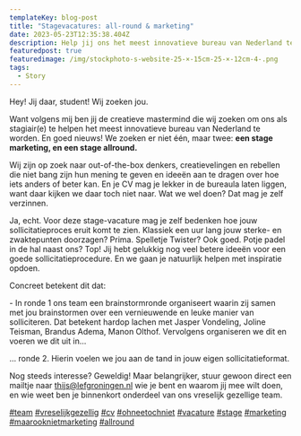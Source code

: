 ```yaml
---
templateKey: blog-post
title: "Stagevacatures: all-round & marketing"
date: 2023-05-23T12:35:38.404Z
description: Help jij ons het meest innovatieve bureau van Nederland te worden?
featuredpost: true
featuredimage: /img/stockphoto-s-website-25-×-15cm-25-×-12cm-4-.png
tags:
  - Story
---
```

Hey! Jij daar, student! Wij zoeken jou.

Want volgens mij ben jij de creatieve mastermind die wij zoeken om ons als stagiair(e) te helpen het meest innovatieve bureau van Nederland te worden. En goed nieuws! We zoeken er niet één, maar twee: **een stage marketing, en een stage allround.**

Wij zijn op zoek naar out-of-the-box denkers, creatievelingen en rebellen die niet bang zijn hun mening te geven en ideeën aan te dragen over hoe iets anders of beter kan. En je CV mag je lekker in de bureaula laten liggen, want daar kijken we daar toch niet naar. Wat we wel doen? Dat mag je zelf verzinnen.

Ja, echt. Voor deze stage-vacature mag je zelf bedenken hoe jouw sollicitatieproces eruit komt te zien. Klassiek een uur lang jouw sterke- en zwaktepunten doorzagen? Prima. Spelletje Twister? Ook goed. Potje padel in de hal naast ons? Top! Jij hebt gelukkig nog veel betere ideeën voor een goede sollicitatieprocedure. En we gaan je natuurlijk helpen met inspiratie opdoen.

Concreet betekent dit dat:

\- In ronde 1 ons team een brainstormronde organiseert waarin zij samen met jou brainstormen over een vernieuwende en leuke manier van solliciteren. Dat betekent hardop lachen met Jasper Vondeling, Joline Teisman, Brandus Adema, Manon Olthof. Vervolgens organiseren we dit en voeren we dit uit in...

… ronde 2. Hierin voelen we jou aan de tand in jouw eigen sollicitatieformat.

Nog steeds interesse? Geweldig! Maar belangrijker, stuur gewoon direct een mailtje naar [thijs@lefgroningen.nl](mailto:thijs@lefgroningen.nl) wie je bent en waarom jij mee wilt doen, en wie weet ben je binnenkort onderdeel van ons vreselijk gezellige team.

[\#team](https://www.linkedin.com/feed/hashtag/?keywords=team&highlightedUpdateUrns=urn%3Ali%3Aactivity%3A7066699289829236736) [\#vreselijkgezellig](https://www.linkedin.com/feed/hashtag/?keywords=vreselijkgezellig&highlightedUpdateUrns=urn%3Ali%3Aactivity%3A7066699289829236736) [\#cv](https://www.linkedin.com/feed/hashtag/?keywords=cv&highlightedUpdateUrns=urn%3Ali%3Aactivity%3A7066699289829236736) [\#ohneetochniet](https://www.linkedin.com/feed/hashtag/?keywords=ohneetochniet&highlightedUpdateUrns=urn%3Ali%3Aactivity%3A7066699289829236736) [\#vacature](https://www.linkedin.com/feed/hashtag/?keywords=vacature&highlightedUpdateUrns=urn%3Ali%3Aactivity%3A7066699289829236736) [\#stage](https://www.linkedin.com/feed/hashtag/?keywords=stage&highlightedUpdateUrns=urn%3Ali%3Aactivity%3A7066699289829236736) [\#marketing](https://www.linkedin.com/feed/hashtag/?keywords=marketing&highlightedUpdateUrns=urn%3Ali%3Aactivity%3A7066699289829236736) [\#maarooknietmarketing](https://www.linkedin.com/feed/hashtag/?keywords=maarooknietmarketing&highlightedUpdateUrns=urn%3Ali%3Aactivity%3A7066699289829236736) [\#allround](https://www.linkedin.com/feed/hashtag/?keywords=allround&highlightedUpdateUrns=urn%3Ali%3Aactivity%3A7066699289829236736)